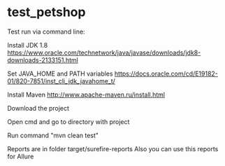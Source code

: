 # test_petshop



Test run via command line:

Install JDK 1.8 https://www.oracle.com/technetwork/java/javase/downloads/jdk8-downloads-2133151.html

Set JAVA_HOME and PATH variables https://docs.oracle.com/cd/E19182-01/820-7851/inst_cli_jdk_javahome_t/

Install Maven http://www.apache-maven.ru/install.html

Download the project

Open cmd and go to directory with project

Run command "mvn clean test"

Reports are in folder target/surefire-reports
Also you can use this reports for Allure




